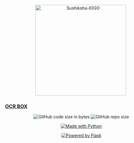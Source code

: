 <p align="center">
    <img src="https://vkssfalumni.com/wp-content/uploads/2016/11/sushikshalogo-300x300.png" alt="Sushiksha-lOGO" border="0" width=300 height=300/>&nbsp; </a>
</p>

<p class="text-center mb-3" align="center">
    <a href="https://ocr-converter.herokuapp.com/"><h3>OCR BOX</h3></a>
</p>

<p class="text-center mb-3" align="center">
   <a><img alt="GitHub code size in bytes" src="https://img.shields.io/github/languages/code-size/PrathvirajPrabhu/my-ocr?style=for-the-badge"></a>
   <a><img alt="GitHub repo size" src="https://img.shields.io/github/repo-size/PrathvirajPrabhu/my-ocr?color=F89600&label=Repository%20Size&style=for-the-badge"</a></p>
    
<p class="text-center mb-3" align="center">
   <a href="https://ocr-converter.herokuapp.com/"><img src="https://forthebadge.com/images/badges/made-with-python.svg" border="0" title="Made with Python" /></a></p>
      
<p class="text-center mb-3" align="center">
<a href="http://www.djangoproject.com/"><img src="https://ih1.redbubble.net/image.1014353743.9646/st,small,845x845-pad,1000x1000,f8f8f8.jpg" border="0" alt="Powered by Flask" title="Powered by Flask" /></a>
</p>
   
   
